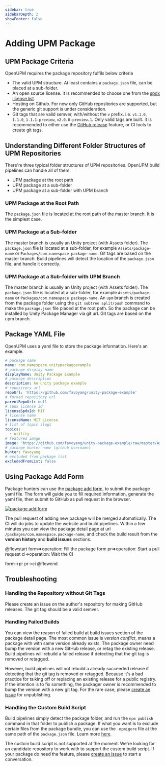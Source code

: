 ```yaml
---
sidebar: true
sidebarDepth: 2
showFooter: false
---
```

# Adding UPM Package

## UPM Package Criteria

OpenUPM requires the package repository fulfils below criteria
- The valid UPM structure. At least contains a `package.json` file, can be placed at a sub-folder.
- An open source license. It is recommended to choose one from the [spdx license list](https://spdx.org/licenses/).
- Hosting on Github. For now only GitHub repositories are supported, but the generic git support is under consideration.
- Git tags that are valid semver, with/without the `v` prefix. i.e. `v1.1.0`, `1.1.0`, `1.1.1-preview`, `v2.0.0-preview.1`. Only valid tags are built. It is recommended to either use the [GitHub release](https://help.github.com/en/github/administering-a-repository/creating-releases) feature, or CI tools to create git tags.

## Understanding Different Folder Structures of UPM Repositories

There're three typical folder structures of UPM repositories. OpenUPM build pipelines can handle all of them.

- UPM package at the root path
- UPM package at a sub-folder
- UPM package at a sub-folder with UPM branch

### UPM Package at the Root Path

The `package.json` file is located at the root path of the master branch. It is the simplest case.

### UPM Package at a Sub-folder

The master branch is usually an Unity project (with Assets folder). The `package.json` file is located at a sub-folder, for example `Assets/package-name` or `Packages/com.namespace.package-name`. Git tags are based on the master branch. Build pipelines will detect the location of the `package.json` file, and handle it correctly.

### UPM Package at a Sub-folder with UPM Branch

The master branch is usually an Unity project (with Assets folder). The `package.json` file is located at a sub-folder, for example `Assets/package-name` or `Packages/com.namespace.package-name`. An `upm` branch is created from the package folder using the `git subtree split/push` command to make the `package.json` file placed at the root path. So the package can be installed by Unity Package Manager via git url. Git tags are based on the upm branch.

## Package YAML File

OpenUPM uses a yaml file to store the package information. Here's an example.

```yaml
# package name
name: com.namespace.unitypackageexample
# package display name
displayName: Unity Package Example
# package description
description: An unity package example
# repository url
repoUrl: 'https://github.com/favoyang/unity-package-example'
# forked repository url
parentRepoUrl: null
# spdx license id
licenseSpdxId: MIT
# license name
licenseName: MIT License
# list of topic slugs
topics:
  - utility
# featured image
image: 'https://github.com/favoyang/unity-package-example/raw/master/Assets/Plugins/UnityPackageExample/main.png'
# package hunter name (github username)
hunter: favoyang
# excluded from package list
excludedFromList: false
```

## Using Package Add Form

Package hunters can use the [package add form](/packages/add/), to submit the package yaml file. The form will guide you to fill required information, generate the yaml file, then submit to GitHub as pull request in the browser.

[![package add form](./images/package-add-form.png)](/packages/add/)

The pull request of adding new package will be merged automatically. The CI will do jobs to update the website and build pipelines. Within a few minutes you can view the package detail page at url `/packages/com.namespace.package-name`, and check the build result from the **version history** and **build issues** sections.

@flowstart
form=>operation: Fill the package form
pr=>operation: Start a pull request
ci=>operation: Wait the CI

form->pr
pr->ci
@flowend

## Troubleshooting

### Handling the Repository without Git Tags

Please create an issue on the author's repository for making GitHub releases. The git tag should be a valid semver.

### Handling Failed Builds

You can view the reason of failed build at build issues section of the package detail page. The most common issue is *version conflict*, means a package with with same version already exists. The package owner need bump the version with a new GitHub release, or retag the existing release. Build pipelines will rebuild a failed release if detecting that the git tag is removed or retagged.

However, build pipelines will not rebuild a already succeeded release if detecting that the git tag is removed or retagged. Because it's a bad practice for talking off or replacing an existing release for a public registry. If the intention is to fix something, the packager owner is recommended to bump the version with a new git tag. For the rare case, please [create an issue](https://github.com/openupm/openupm/issues) for unpublishing.

### Handling the Custom Build Script

Build pipelines simply detect the package folder, and run the `npm publish` command in that folder to publish a package. If what you want is to exclude certain files from the package bundle, you can use the `.npmigore` file at the same path of the `package.json` file. Learn more [here](https://docs.npmjs.com/misc/developers#keeping-files-out-of-your-package).

The custom build script is not supported at the moment. We're looking for an candidate repository to work with to support the custom build script. If your package do need the feature, please [create an issue](https://github.com/openupm/openupm/issues) to start a conversation.
